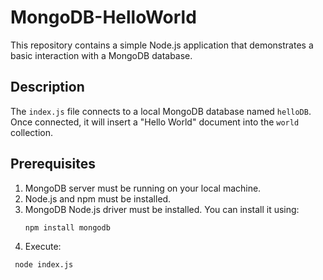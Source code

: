 # MongoDB-HelloWorld

This repository contains a simple Node.js application that demonstrates a basic interaction with a MongoDB database.

## Description

The `index.js` file connects to a local MongoDB database named `helloDB`. Once connected, it will insert a "Hello World" document into the `world` collection.

## Prerequisites

1. MongoDB server must be running on your local machine.
2. Node.js and npm must be installed.
3. MongoDB Node.js driver must be installed. You can install it using:
   ```bash
   npm install mongodb
4. Execute:
  ```bash
   node index.js
